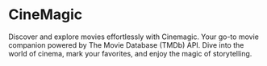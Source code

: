 # CineMagic
Discover and explore movies effortlessly with Cinemagic. Your go-to movie companion powered by The Movie Database (TMDb) API. Dive into the world of cinema, mark your favorites, and enjoy the magic of storytelling.
